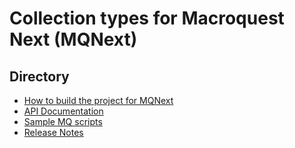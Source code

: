 Collection types for Macroquest Next (MQNext)
=======================================

## Directory

* [How to build the project for MQNext](https://github.com/TypePun/MQ2Collections/blob/mqnext/docs/BUILD-NOTES-MQNEXT.md)
* [API Documentation](https://github.com/TypePun/MQ2Collections/wiki)
* [Sample MQ scripts](https://github.com/TypePun/MQ2Collections/tree/master/macros)
* [Release Notes](https://github.com/TypePun/MQ2Collections/blob/master/docs/RELEASE-NOTES.md)




